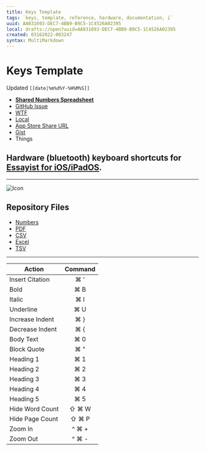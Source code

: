 ```yaml
---
title: Keys Template
tags: `keys, template, reference, hardware, documentation, i`
uuid: AA031693-DEC7-4BB9-B9C5-1C4526A02395
local: drafts://open?uuid=AA031693-DEC7-4BB9-B9C5-1C4526A02395
created: 03162022-003247
syntax: MultiMarkdown
---
```

 # Keys Template 
Updated `[[date|%m%d%Y-%H%M%S]]`

- [**Shared Numbers Spreadsheet**](https://www.icloud.com/numbers/)
- [GitHub Issue](https://github.com/ExtraKeys/keys/issues/)
- [WTF](https://davidblue.wtf/drafts/[[uuid]].html)
- [Local](shareddocuments:///private/var/mobile/Library/Mobile%20Documents/com~apple~CloudDocs/Written/[[uuid]].md)
- [App Store Share URL](https://apps.apple.com/us/app/)
- [Gist](https://gist.github.com/extratone/)
- Things

## Hardware (bluetooth) keyboard shortcuts for [Essayist for iOS/iPadOS](https://apps.apple.com/us/app/essayist-apa-mla-more/id1537845384).

---

![Icon]()

<script src=""></script>

## Repository Files

- [Numbers](https://github.com/ExtraKeys/keys/blob/main/essayist/EssayistKeyboardShortcuts.numbers)
- [PDF](https://github.com/ExtraKeys/keys/blob/main/essayist/EssayistKeyboardShortcuts.pdf)
- [CSV](https://github.com/ExtraKeys/keys/blob/main/essayist/EssayistKeyboardShortcuts.csv)
- [Excel](https://github.com/ExtraKeys/keys/blob/main/essayist/EssayistKeyboardShortcuts.xlsx)
- [TSV](https://github.com/ExtraKeys/keys/blob/main/essayist/EssayistKeyboardShortcuts.tsv)

---

| Action          | Command |
|-----------------|:-------:|
| Insert Citation | ⌘ '     |
| Bold            | ⌘ B     |
| Italic          | ⌘ I     |
| Underline       | ⌘ U     |
| Increase Indent | ⌘ }     |
| Decrease Indent | ⌘ {     |
| Body Text       | ⌘ 0     |
| Block Quote     | ⌘ "     |
| Heading 1       | ⌘ 1     |
| Heading 2       | ⌘ 2     |
| Heading 3       | ⌘ 3     |
| Heading 4       | ⌘ 4     |
| Heading 5       | ⌘ 5     |
| Hide Word Count | ⇧ ⌘ W   |
| Hide Page Count | ⇧ ⌘ P   |
| Zoom In         | ^ ⌘ +   |
| Zoom Out        | ^ ⌘ -   |